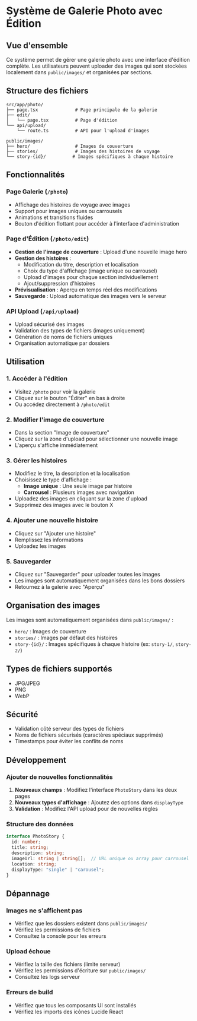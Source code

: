 # Système de Galerie Photo avec Édition

## Vue d'ensemble

Ce système permet de gérer une galerie photo avec une interface d'édition complète. Les utilisateurs peuvent uploader des images qui sont stockées localement dans `public/images/` et organisées par sections.

## Structure des fichiers

```
src/app/photo/
├── page.tsx              # Page principale de la galerie
├── edit/
│   └── page.tsx          # Page d'édition
└── api/upload/
    └── route.ts          # API pour l'upload d'images

public/images/
├── hero/                 # Images de couverture
├── stories/              # Images des histoires de voyage
└── story-{id}/          # Images spécifiques à chaque histoire
```

## Fonctionnalités

### Page Galerie (`/photo`)
- Affichage des histoires de voyage avec images
- Support pour images uniques ou carrousels
- Animations et transitions fluides
- Bouton d'édition flottant pour accéder à l'interface d'administration

### Page d'Édition (`/photo/edit`)
- **Gestion de l'image de couverture** : Upload d'une nouvelle image hero
- **Gestion des histoires** :
  - Modification du titre, description et localisation
  - Choix du type d'affichage (image unique ou carrousel)
  - Upload d'images pour chaque section individuellement
  - Ajout/suppression d'histoires
- **Prévisualisation** : Aperçu en temps réel des modifications
- **Sauvegarde** : Upload automatique des images vers le serveur

### API Upload (`/api/upload`)
- Upload sécurisé des images
- Validation des types de fichiers (images uniquement)
- Génération de noms de fichiers uniques
- Organisation automatique par dossiers

## Utilisation

### 1. Accéder à l'édition
- Visitez `/photo` pour voir la galerie
- Cliquez sur le bouton "Éditer" en bas à droite
- Ou accédez directement à `/photo/edit`

### 2. Modifier l'image de couverture
- Dans la section "Image de couverture"
- Cliquez sur la zone d'upload pour sélectionner une nouvelle image
- L'aperçu s'affiche immédiatement

### 3. Gérer les histoires
- Modifiez le titre, la description et la localisation
- Choisissez le type d'affichage :
  - **Image unique** : Une seule image par histoire
  - **Carrousel** : Plusieurs images avec navigation
- Uploadez des images en cliquant sur la zone d'upload
- Supprimez des images avec le bouton X

### 4. Ajouter une nouvelle histoire
- Cliquez sur "Ajouter une histoire"
- Remplissez les informations
- Uploadez les images

### 5. Sauvegarder
- Cliquez sur "Sauvegarder" pour uploader toutes les images
- Les images sont automatiquement organisées dans les bons dossiers
- Retournez à la galerie avec "Aperçu"

## Organisation des images

Les images sont automatiquement organisées dans `public/images/` :

- `hero/` : Images de couverture
- `stories/` : Images par défaut des histoires
- `story-{id}/` : Images spécifiques à chaque histoire (ex: `story-1/`, `story-2/`)

## Types de fichiers supportés

- JPG/JPEG
- PNG
- WebP

## Sécurité

- Validation côté serveur des types de fichiers
- Noms de fichiers sécurisés (caractères spéciaux supprimés)
- Timestamps pour éviter les conflits de noms

## Développement

### Ajouter de nouvelles fonctionnalités

1. **Nouveaux champs** : Modifiez l'interface `PhotoStory` dans les deux pages
2. **Nouveaux types d'affichage** : Ajoutez des options dans `displayType`
3. **Validation** : Modifiez l'API upload pour de nouvelles règles

### Structure des données

```typescript
interface PhotoStory {
  id: number;
  title: string;
  description: string;
  imageUrl: string | string[];  // URL unique ou array pour carrousel
  location: string;
  displayType: "single" | "carousel";
}
```

## Dépannage

### Images ne s'affichent pas
- Vérifiez que les dossiers existent dans `public/images/`
- Vérifiez les permissions de fichiers
- Consultez la console pour les erreurs

### Upload échoue
- Vérifiez la taille des fichiers (limite serveur)
- Vérifiez les permissions d'écriture sur `public/images/`
- Consultez les logs serveur

### Erreurs de build
- Vérifiez que tous les composants UI sont installés
- Vérifiez les imports des icônes Lucide React 